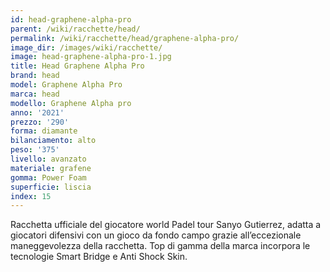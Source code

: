 ```yaml
---
id: head-graphene-alpha-pro
parent: /wiki/racchette/head/
permalink: /wiki/racchette/head/graphene-alpha-pro/
image_dir: /images/wiki/racchette/
image: head-graphene-alpha-pro-1.jpg
title: Head Graphene Alpha Pro
brand: head
model: Graphene Alpha Pro
marca: head
modello: Graphene Alpha pro
anno: '2021'
prezzo: '290'
forma: diamante
bilanciamento: alto
peso: '375'
livello: avanzato
materiale: grafene
gomma: Power Foam
superficie: liscia
index: 15
---
```

Racchetta ufficiale del giocatore world Padel tour Sanyo Gutierrez, adatta a giocatori difensivi con un gioco da fondo campo grazie all’eccezionale maneggevolezza della racchetta. Top di gamma della marca incorpora le tecnologie Smart Bridge e Anti Shock Skin.